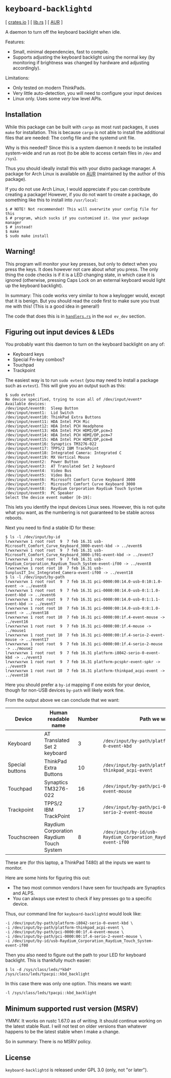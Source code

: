 # `keyboard-backlightd`

[ [crates.io] ] [ [lib.rs] ] [ [AUR] ]

A daemon to turn off the keyboard backlight when idle.

Features:

* Small, minimal dependencies, fast to compile.
* Supports adjusting the keyboard backlight using the normal key (by
  monitoring if brightness was changed by hardware and adjusting accordingly).

Limitations:

* Only tested on modern ThinkPads.
* Very little auto-detection, you will need to configure your input devices
* Linux only. Uses some *very* low level APIs.

## Installation

While this package can be built with `cargo` as most rust packages, it uses
`make` for installation. This is because `cargo` is not able to install the
additional files that are needed: The config file and the systemd unit file.

Why is this needed? Since this is a system daemon it needs to be installed
system-wide and run as root (to be able to access certain files in `/dev`
and `/sys`).

Thus you should ideally install this with your distro package manager. A
package for Arch Linux is available on [AUR] (maintained by the author of
this package).

If you do not use Arch Linux, I would appreciate if you can contribute
creating a package! However, if you do not want to create a package, do
something like this to install into `/usr/local`:

```console
$ # NOTE! Not recommended! This will overwrite your config file for this
$ # program, which sucks if you customised it. Use your package manager
$ # instead!
$ make
$ sudo make install
```

## Warning!

This program will monitor your key presses, but only to detect when you press
the keys. It does however not care about *what* you press. The only thing the
code checks is if it is a LED changing state, in which case it is ignored
(otherwise, pressing Caps Lock on an external keyboard would light up the
keyboard backlight).

In summary: This code works very similar to how a keylogger would, except that
it is benign. But you should read the code first to make sure you trust me with
this! (This is a good idea in general!)

The code that does this is in [`handlers.rs`](src/handlers.rs) in the `mod ev_dev` section.

## Figuring out input devices & LEDs

You probably want this daemon to turn on the keyboard backlight on any of:

* Keyboard keys
* Special Fn-key combos?
* Touchpad
* Trackpoint

The easiest way is to run `sudo evtest` (you may need to install a package
such as `evtest`). This will give you an output such as this:

```console
$ sudo evtest
No device specified, trying to scan all of /dev/input/event*
Available devices:
/dev/input/event0:	Sleep Button
/dev/input/event1:	Lid Switch
/dev/input/event10:	ThinkPad Extra Buttons
/dev/input/event11:	HDA Intel PCH Mic
/dev/input/event12:	HDA Intel PCH Headphone
/dev/input/event13:	HDA Intel PCH HDMI/DP,pcm=3
/dev/input/event14:	HDA Intel PCH HDMI/DP,pcm=7
/dev/input/event15:	HDA Intel PCH HDMI/DP,pcm=8
/dev/input/event16:	Synaptics TM3276-022
/dev/input/event17:	TPPS/2 IBM TrackPoint
/dev/input/event18:	Integrated Camera: Integrated C
/dev/input/event19:	MX Vertical Mouse
/dev/input/event2:	Power Button
/dev/input/event3:	AT Translated Set 2 keyboard
/dev/input/event4:	Video Bus
/dev/input/event5:	Video Bus
/dev/input/event6:	Microsoft Comfort Curve Keyboard 3000
/dev/input/event7:	Microsoft Comfort Curve Keyboard 3000
/dev/input/event8:	Raydium Corporation Raydium Touch System
/dev/input/event9:	PC Speaker
Select the device event number [0-19]:
```

This lets you identify the input devices Linux sees. However, this is not
quite what you want, as the numbering is not guaranteed to be stable across
reboots.

Next you need to find a stable ID for these:

```console
$ ls -l /dev/input/by-id                                
lrwxrwxrwx 1 root root  9  7 feb 16.31 usb-Microsoft_Comfort_Curve_Keyboard_3000-event-kbd -> ../event6
lrwxrwxrwx 1 root root  9  7 feb 16.31 usb-Microsoft_Comfort_Curve_Keyboard_3000-if01-event-kbd -> ../event7
lrwxrwxrwx 1 root root  9  7 feb 16.31 usb-Raydium_Corporation_Raydium_Touch_System-event-if00 -> ../event8
lrwxrwxrwx 1 root root 10  7 feb 16.31 usb-SunplusIT_Inc_Integrated_Camera-event-if00 -> ../event18
$ ls -l /dev/input/by-path
lrwxrwxrwx 1 root root  9  7 feb 16.31 pci-0000:00:14.0-usb-0:10:1.0-event -> ../event8
lrwxrwxrwx 1 root root  9  7 feb 16.31 pci-0000:00:14.0-usb-0:1:1.0-event-kbd -> ../event6
lrwxrwxrwx 1 root root  9  7 feb 16.31 pci-0000:00:14.0-usb-0:1:1.1-event-kbd -> ../event7
lrwxrwxrwx 1 root root 10  7 feb 16.31 pci-0000:00:14.0-usb-0:8:1.0-event -> ../event18
lrwxrwxrwx 1 root root 10  7 feb 16.31 pci-0000:00:1f.4-event-mouse -> ../event16
lrwxrwxrwx 1 root root  9  7 feb 16.31 pci-0000:00:1f.4-mouse -> ../mouse1
lrwxrwxrwx 1 root root 10  7 feb 16.31 pci-0000:00:1f.4-serio-2-event-mouse -> ../event17
lrwxrwxrwx 1 root root  9  7 feb 16.31 pci-0000:00:1f.4-serio-2-mouse -> ../mouse2
lrwxrwxrwx 1 root root  9  7 feb 16.31 platform-i8042-serio-0-event-kbd -> ../event3
lrwxrwxrwx 1 root root  9  7 feb 16.31 platform-pcspkr-event-spkr -> ../event9
lrwxrwxrwx 1 root root 10  7 feb 16.31 platform-thinkpad_acpi-event -> ../event10
```

Here you should prefer a `by-id` mapping if one exists for your device, though
for non-USB devices `by-path` will likely work fine.

From the output above we can conclude that we want:

| Device          | Human readable name                      | Number | Path we want                                                               |
|-----------------|------------------------------------------|--------|----------------------------------------------------------------------------|
| Keyboard        | AT Translated Set 2 keyboard             |      3 | `/dev/input/by-path/platform-i8042-serio-0-event-kbd`                      |
| Special buttons | ThinkPad Extra Buttons                   |     10 | `/dev/input/by-path/platform-thinkpad_acpi-event`                          |
| Touchpad        | Synaptics TM3276-022                     |     16 | `/dev/input/by-path/pci-0000:00:1f.4-event-mouse`                          |
| Trackpoint      | TPPS/2 IBM TrackPoint                    |     17 | `/dev/input/by-path/pci-0000:00:1f.4-serio-2-event-mouse`                  |
| Touchscreen     | Raydium Corporation Raydium Touch System |      8 | `/dev/input/by-id/usb-Raydium_Corporation_Raydium_Touch_System-event-if00` |

These are (for this laptop, a ThinkPad T480) all the inputs we want to monitor.

Here are some hints for figuring this out:

* The two most common vendors I have seen for touchpads are Synaptics and ALPS.
* You can always use evtest to check if key presses go to a specific device.

Thus, our command line for `keyboard-backlightd` would look like:

```
-i /dev/input/by-path/platform-i8042-serio-0-event-kbd \
-i /dev/input/by-path/platform-thinkpad_acpi-event \
-i /dev/input/by-path/pci-0000:00:1f.4-event-mouse \
-i /dev/input/by-path/pci-0000:00:1f.4-serio-2-event-mouse \
-i /dev/input/by-id/usb-Raydium_Corporation_Raydium_Touch_System-event-if00
```

Then you also need to figure out the path to your LED for keyboard backlight.
This is thankfully much easier:

```console
$ ls -d /sys/class/leds/*kbd*
/sys/class/leds/tpacpi::kbd_backlight
```

In this case there was only one option. This means we want:

```
-l /sys/class/leds/tpacpi::kbd_backlight
```

## Minimum supported rust version (MSRV)

YMMV. It works on rustc 1.67.0 as of writing. It should continue working on
the latest stable Rust. I will not test on older versions than whatever
happens to be the latest stable when I make a change.

So in summary: There is no MSRV policy.

## License

`keyboard-backlightd` is released under GPL 3.0 (only, not "or later").

[AUR]: https://aur.archlinux.org/packages/keyboard-backlightd
[crates.io]: https://crates.io/crates/keyboard-backlightd
[lib.rs]: https://lib.rs/crates/keyboard-backlightd

